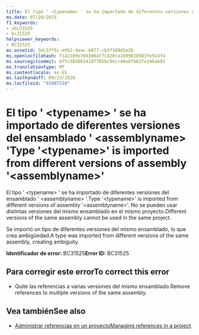 ```yaml
---
title: El tipo ' <typename> ' se ha importado de diferentes versiones del ensamblado ' <assemblyname> '
ms.date: 07/20/2015
f1_keywords:
- vbc31525
- bc31525
helpviewer_keywords:
- BC31525
ms.assetid: 3dc5ff5c-e952-4eac-b877-cb3f160d5e2b
ms.openlocfilehash: f142109e760386affc420ca1099818583fe914f4
ms.sourcegitcommit: bf5c5850654187705bc94cc40ebfb62fe346ab02
ms.translationtype: MT
ms.contentlocale: es-ES
ms.lasthandoff: 09/23/2020
ms.locfileid: "91087510"
---
```

# <a name="type-typename-is-imported-from-different-versions-of-assembly-assemblyname"></a><span data-ttu-id="ca955-102">El tipo ' \<typename> ' se ha importado de diferentes versiones del ensamblado ' \<assemblyname> '</span><span class="sxs-lookup"><span data-stu-id="ca955-102">Type '\<typename>' is imported from different versions of assembly '\<assemblyname>'</span></span>

<span data-ttu-id="ca955-103">El tipo ' \<typename> ' se ha importado de diferentes versiones del ensamblado ' \<assemblyname> '.</span><span class="sxs-lookup"><span data-stu-id="ca955-103">Type '\<typename>' is imported from different versions of assembly '\<assemblyname>'.</span></span> <span data-ttu-id="ca955-104">No se pueden usar distintas versiones del mismo ensamblado en el mismo proyecto.</span><span class="sxs-lookup"><span data-stu-id="ca955-104">Different versions of the same assembly cannot be used in the same project.</span></span>  
  
 <span data-ttu-id="ca955-105">Se importó un tipo de diferentes versiones del mismo ensamblado, lo que crea ambigüedad.</span><span class="sxs-lookup"><span data-stu-id="ca955-105">A type was imported from different versions of the same assembly, creating ambiguity.</span></span>  
  
 <span data-ttu-id="ca955-106">**Identificador de error:** BC31525</span><span class="sxs-lookup"><span data-stu-id="ca955-106">**Error ID:** BC31525</span></span>  
  
## <a name="to-correct-this-error"></a><span data-ttu-id="ca955-107">Para corregir este error</span><span class="sxs-lookup"><span data-stu-id="ca955-107">To correct this error</span></span>  
  
- <span data-ttu-id="ca955-108">Quite las referencias a varias versiones del mismo ensamblado.</span><span class="sxs-lookup"><span data-stu-id="ca955-108">Remove references to multiple versions of the same assembly.</span></span>  
  
## <a name="see-also"></a><span data-ttu-id="ca955-109">Vea también</span><span class="sxs-lookup"><span data-stu-id="ca955-109">See also</span></span>

- [<span data-ttu-id="ca955-110">Administrar referencias en un proyecto</span><span class="sxs-lookup"><span data-stu-id="ca955-110">Managing references in a project</span></span>](/visualstudio/ide/managing-references-in-a-project)
